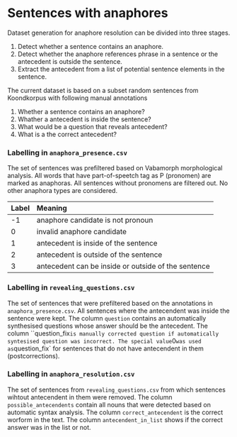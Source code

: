 # Sentences with anaphores

Dataset generation for anaphore resolution can be divided into three stages.

1. Detect whether a sentence contains an anaphore.
2. Detect whether the anaphore references phrase in a sentence or the antecedent is outside the sentence.
3. Extract the antecedent from a list of potential sentence elements in the sentence.

The current dataset is based on a subset random sentences from Koondkorpus with following manual annotations
1. Whether a sentence contains an anaphore?
2. Whather a antecedent is inside the sentence?
3. What would be a question that reveals antecedent?
3. What is a the correct antecedent?

### Labelling in `anaphora_presence.csv`

The set of sentences was prefiltered based on Vabamorph morphological analysis.
All words that have part-of-speetch tag as P (pronomen) are marked as anaphoras.
All sentences without pronomens are filtered out.
No other anaphora types are considered.

|Label  |Meaning |
|:------|:-------|
|     -1| anaphore candidate is not pronoun                   |
|      0| invalid anaphore candidate                          |
|      1| antecedent is inside of the sentence                |
|      2| antecedent is outside of the sentence               |
|      3| antecedent can be inside or outside of the sentence |


### Labelling in `revealing_questions.csv`

The set of sentences that were prefiltered based on the annotations in `anaphora_presence.csv`.
All sentences where the antecendent was inside the sentence were kept.
The column `question` contains an automatically synthesised questions whose answer should be the antecedent.
The column ``question_fix` is manually corrected question if automatically syntesised question was incorrect.
The special value `0` was used as `question_fix` for sentences that do not have antecendent in them (postcorrections).


### Labelling in `anaphora_resolution.csv`

The set of sentences from `revealing_questions.csv` from which sentences wihtout antecendent in them were removed.
The column `possible_antecendents` contain all nouns that were detected based on automatic syntax analysis.
The column `correct_antecendent` is the correct worform in the text.
The column `antecendent_in_list` shows if the correct answer was in the list or not.
